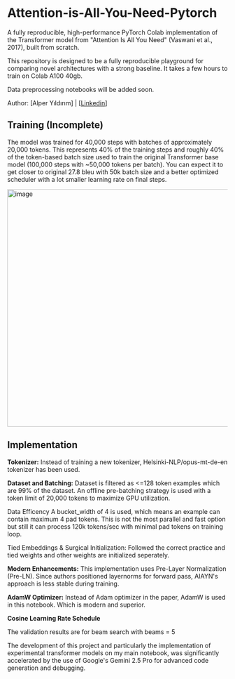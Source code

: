 # Attention-is-All-You-Need-Pytorch
A fully reproducible, high-performance PyTorch Colab implementation of the Transformer model from "Attention Is All You Need" (Vaswani et al., 2017), built from scratch.

This repository is designed to be a fully reproducible playground for comparing novel architectures with a strong baseline. It takes a few hours to train on Colab A100 40gb.

Data preprocessing notebooks will be added soon.

Author: [Alper Yıldırım] | [[Linkedin](https://www.linkedin.com/in/alper-yildirim-8b6b6a228/)]

## Training (Incomplete)

The model was trained for 40,000 steps with batches of approximately 20,000 tokens. This represents 40% of the training steps and roughly 40% of the token-based batch size used to train the original Transformer base model (100,000 steps with ~50,000 tokens per batch).
You can expect it to get closer to original 27.8 bleu with 50k batch size and a better optimized scheduler with a lot smaller learning rate on final steps.

<img width="943" height="541" alt="image" src="https://github.com/user-attachments/assets/d4cdf39d-5bc1-48fb-9265-4fcdee73cddd" />



## Implementation

**Tokenizer:** Instead of training a new tokenizer, Helsinki-NLP/opus-mt-de-en tokenizer has been used.

**Dataset and Batching:** Dataset is filtered as <=128 token examples which are 99% of the dataset. An offline pre-batching strategy is used with a token limit of 20,000 tokens to maximize GPU utilization.

Data Efficency A bucket_width of 4 is used, which means an example can contain maximum 4 pad tokens. This is not the most parallel and fast option but still it can process 120k tokens/sec with minimal pad tokens on training loop.

Tied Embeddings & Surgical Initialization: Followed the correct practice and tied weights and other weights are initialized seperately.

**Modern Enhancements:** This implementation uses Pre-Layer Normalization (Pre-LN). Since authors positioned layernorms for forward pass, AIAYN's approach is less stable during training.

**AdamW Optimizer:** Instead of Adam optimizer in the paper, AdamW is used in this notebook. Which is modern and superior.

**Cosine Learning Rate Schedule** 

The validation results are for beam search with beams = 5

The development of this project and particularly the implementation of experimental transformer models on my main notebook, was significantly accelerated by the use of Google's Gemini 2.5 Pro for advanced code generation and debugging.
